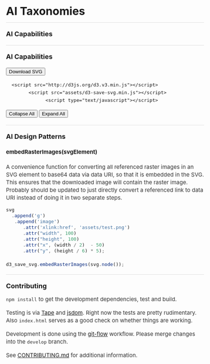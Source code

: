 # AI Taxonomies

### AI Capabilities

<!DOCTYPE html>
<head>
  <meta charset="utf-8">
  <title>AI Capabilities</title>
  <link rel="stylesheet" type="text/css" href="assets/linked.css">
  <style>

    /* Testing */
    @import url("assets/imported.css");

    svg {
      border: solid 1px #ddd;
    }

    .internal {
      fill: #f0f;
    }

    #svgs .dependency {
      fill: #f0f;
    }

    svg text {
      text-anchor: right;
      font-size: 16px;
      font-family: Helvetica;
    }

    /* Page Styles */
    body {
      font-family: "Helvetica Neue", Helvetica, Arial;
      width: 1000px;
      margin: 40px auto;
      font-size: 15px;
      line-height: 1.4em;
    }

    h3 {
      font-size: 18px;
      border-top: solid 1px #ddd;
      padding: 20px 0 0 0;
      margin: 20px 0 0 0;
    }

    p {
      color: #333;
    }

    .note {
      color: #999;
    }

    .bookmarklet {
      padding: 3px 8px;
      font-size: 12px;
      font-weight: bold;
      text-decoration: none;
      border-radius: 1em;
      background: #666;
      color: white;
    }

    .bookmarklet.ver2 {
      background: #3FAA90;
    }

    #svgs {
      margin: 20px 0;
    }


    	.node {
    		cursor: pointer;
    	}

    	.node circle {
    	  fill: #fff;
    	  stroke: steelblue;
    	  stroke-width: 1.5px;
    	}

    	.node text {
    	  font: 12px Helvetica;
    	}

    	.link {
  fill: none;
  /*stroke: steelblue;*/
  opacity: 0.3;
  /*stroke-width: 1.5px;*/
}


#levels{
  margin-left: 20px;
}

</style>
</head>

<body>

  <h3>AI Capabilities</h3>
  <div id="svgs"></div>
  <input id="dl"
      name="downloadButton"
      type="button"
      value="Download SVG" />

      <script src="http://d3js.org/d3.v3.min.js"></script>
            <script src="assets/d3-save-svg.min.js"></script>
                  <script type="text/javascript"></script>
<button type="button" onclick="collapseAll()">Collapse All</button>
<button type="button" onclick="expandAll()">Expand All</button>
<div id="viz"></div>
<script>

      var treeData = [
        {
          "name": "Capabilities",
          "parent": "null",
          "size": 101,
          "children": [
            {
              "name": "Perceive",
              "color": "Perceive",
              "size": 25,
              "parent": "Top Level",
              "children": [
                {
                  "name": "Hears",
                  "color": "Perceive",
                  "size": 8,
                  "parent": "Level 2: A",
                  "children": [
                  {
                    "name": "Hears human speech and converts this into text",
                    "color": "Perceive",
                    "size": 5,
                    "parent": "Level 3: A",
                    "children": [
                    {
                      "name": "Hears what the user is saying and converts this into distinct words in order to process the user's request.",
                      "color": "Perceive",
                      "size": 4,
                      "parent": "Level 3: A",
                      "children": [
                      {
                        "name": "Amazon Echo Speech to text",
                        "color": "Perceive",
                        "size": 1,
                        "parent": "Level 4: A",
                      },
                      {
                        "name": "Siri Speech to text",
                        "color": "Perceive",
                        "size": 1,
                        "parent": "Level 4: A",
                      },
                      {
                        "name": "Google Home Speech to text",
                        "color": "Perceive",
                        "size": 1,
                        "parent": "Level 4: A",
                      },
                      {
                        "name": "Bixby Speech to text",
                        "color": "Perceive",
                        "size": 1,
                        "parent": "Level 4: A"
                      }
                      ]
                    },
                    {
                      "name": "Listens to the learner' pronouncing provided text.",
                      "color": "Perceive",
                      "size": 1,
                      "parent": "Level 3: A",
                      "children": [
                      {
                        "name": "Elsa Pronunciation recognition",
                        "color": "Perceive",
                        "size": 1,
                        "parent": "Level 4: A"
                      }
                      ]
                    }

                    ]
                  },
                  {
                    "name": "Hears the sound that speech is coming from and focuses on direction to improve quality of sound input",
                    "color": "Perceive",
                    "size": 1,
                    "parent": "Level 3: A",
                    "children": [
                    {
                      "name": "Hears the direction a sound is coming from. This allows the system to focus; to listen to this direction and ignore sounds coming from the other directions. This results in better speech to text. It also results in higher quality speech when someone is speaking to another person through Echo.",
                      "color": "Perceive",
                      "size": 1,
                      "parent": "Level 4: A",
                      "children": [
                      {
                        "name": "Amazon Echo Sound localization",
                        "color": "Perceive",
                        "size": 1,
                        "parent": "Level 5: A"
                      }
                      ]
                    }
                    ]
                  },
                  {
                    "name": "Hears music being played around",
                    "color": "Perceive",
                    "size": 2,
                    "parent": "Level 3: A",
                    "children": [
                    {
                      "name": "Listens to music being played around, which user wants to know what music it is.",
                      "color": "Perceive",
                      "size": 2,
                      "parent": "Level 3: A",
                      "children": [
                      {
                        "name": "Shazam Music recognition",
                        "color": "Perceive",
                        "size": 1,
                        "parent": "Level 5: A"
                      },
                      {
                        "name": "SoundHound Query by humming (QbH)'s Listening",
                        "color": "Perceive",
                        "size": 1,
                        "parent": "Level 5: A"
                      }
                      ]
                    }
                    ]
                  }
                  ]
                },
                {
                  "name": "Reads",
                  "color": "Perceive",
                  "size": 3,
                  "parent": "Level 2: A",
                  "children": [
                  {
                    "name": "Reads text from an image",
                    "color": "Perceive",
                    "size": 3,
                    "parent": "Level 3: A",
                    "children": [
                    {
                      "name": "Reads math problem in an image or on a paper that the camera is capturing.",
                      "color": "Perceive",
                      "size": 2,
                      "parent": "Level 4: A",
                      "children": [
                      {
                        "name": "Socratic Text recognition",
                        "color": "Perceive",
                        "size": 1
                      },
                      {
                        "name": "Microsoft Math Solver Problem reading",
                        "color": "Perceive",
                        "size": 1
                      }
                      ]
                    },
                    {
                      "name": "Reads text in whiteboards, documents and business cards using the smartphone camera app.",
                      "color": "Perceive",
                      "size": 1,
                      "parent": "Level 4: A",
                      "children": [
                      {
                        "name": "Microsoft Pix Capture Documents reading",
                        "color": "Perceive",
                        "size": 1
                      }
                      ]
                    }
                    ]
                  }
                  ]
                },
                {
                  "name": "Sees",
                  "color": "Perceive",
                  "size": 11,
                  "parent": "Level 2: A",
                  "children": [
                  {
                    "name": "Sees faces in an image",
                    "color": "Perceive",
                    "size": 4,
                    "parent": "Level 3: A",
                    "children": [
                    {
                      "name": "Detects all faces in photos in the user's photo album.",
                      "color": "Perceive",
                      "size": 2,
                      "parent": "Level 4: A",
                      "children": [
                      {
                        "name": "Google Photo Face recognition",
                        "color": "Perceive",
                        "size": 1
                      },
                      {
                        "name": "iOS Photo app People",
                        "color": "Perceive",
                        "size": 1
                      }
                      ]
                    },
                    {
                      "name": "Detects a face in a picture that the user took or selected from his/her photo album.",
                      "color": "Perceive",
                      "size": 1,
                      "parent": "Level 4: A",
                      "children": [
                      {
                        "name": "FaceApp Face recognition",
                        "color": "Perceive",
                        "size": 1
                      }
                      ]
                    },
                    {
                      "name": "Detects faces in the photo that the user uploaded on Facebook.",
                      "color": "Perceive",
                      "size": 1,
                      "parent": "Level 4: A",
                      "children" : [
                      {
                        "name": "Facebook Face recognition",
                        "color": "Perceive",
                        "size": 1
                      }
                      ]
                    }
                    ]
                  },
                  {
                    "name": "Sees the 3D space the camera is capturing",
                    "color": "Perceive",
                    "size": 2,
                    "parent": "Level 3: A",
                    "children": [
                    {
                      "name": "Recognizes the user's face.",
                      "color": "Perceive",
                      "size": 1,
                      "parent": "Level 4: A",
                      "children": [
                      {
                        "name": "iPhone Face ID's Face detection",
                        "color": "Perceive",
                        "size": 1
                      }
                      ]
                    },
                    {
                      "name": "Finds out all present human faces and outputs their bounding box, given an input image or video frame.",
                      "color": "Perceive",
                      "size": 1,
                      "parent": "Level 4: A",
                      "children": [
                      {
                        "name": "SnapChat's Face recognition",
                        "color": "Perceive",
                        "size": 1
                      }
                      ]
                    }
                    ]
                  },
                  {
                    "name": "Sees objects in an image",
                    "color": "Perceive",
                    "size": 3,
                    "parent": "Level 3: A",
                    "children": [
                    {
                      "name": "Sees various food in the picture that the user took with the camera or selected from the photo album.",
                      "color": "Perceive",
                      "size": 2,
                      "parent": "Level 4: A",
                      "children": [
                      {
                        "name": "Diet Camera AI's Food recognition",
                        "color": "Perceive",
                        "size": 1
                      },
                      {
                        "name": "Calorie Mama's Food recognition",
                        "color": "Perceive",
                        "size": 1
                      }
                      ]
                    },
                    {
                      "name": "Sees tissue growth in a picture of a mole that the user took with his/her smartphone.",
                      "color": "Perceive",
                      "size": 1,
                      "parent": "Level 4: A",
                      "children": [
                      {
                        "name": "HealthAI's Mole recognition",
                        "color": "Perceive",
                        "size": 1
                      }
                      ]
                    }
                    ]
                  },
                  {
                    "name": "Sees faces the camera is capturing",
                    "color": "Perceive",
                    "size": 2,
                    "parent": "Level 3: A",
                    "children": [
                    {
                      "name": "Recognizes the user's face.",
                      "color": "Perceive",
                      "size": 1,
                      "parent": "Level 3: A",
                      "children": [
                      {
                        "name": "iPhone Face ID's Face detection",
                        "color": "Perceive",
                        "size": 1
                      }

                      ]
                    },
                    {
                      "name": "Finds out all present human faces and outputs their bounding box, given an input image or video frame.",
                      "color": "Perceive",
                      "size": 1,
                      "parent": "Level 4: A",
                      "children": [
                      {
                        "name": "SnapChat's Face recognition",
                        "color": "Perceive",
                        "size": 1
                      }
                      ]
                    }
                    ]
                  }
                  ]
                },
                {
                  "name": "Senses",
                  "color": "Perceive",
                  "size": 3,
                  "parent": "Level 2: A",
                  "children": [
                  {
                    "name": "Senses a user's motion",
                    "color": "Perceive",
                    "size": 1,
                    "parent": "Level 3: A",
                    "children": [
                    {
                      "name": "Senses the user's motion and detects any changes.",
                      "color": "Perceive",
                      "size": 1,
                      "parent": "Level 4: A",
                      "children": [
                      {
                        "name": "Apple Watch's Automatic workout detection",
                        "color": "Perceive",
                        "size": 1
                      }
                      ]
                    }
                    ]
                  },
                  {
                    "name": "Senses the surroundings",
                    "color": "Perceive",
                    "size": 2,
                    "parent": "Level 3: A",
                    "children": [
                    {
                      "name": "Perceives its surroundings, combining a variety of sensors such as radar, lidar, sonar, GPS, odometry and inertial measurement units.",
                      "color": "Perceive",
                      "size": 1,
                      "parent": "Level 4: A",
                      "children": [
                      {
                        "name": "Waymo's Sensing",
                        "color": "Perceive",
                        "size": 1
                      }
                      ]
                    },
                    {
                      "name": "Perceives its surroundings with multiple sensors.",
                      "color": "Perceive",
                      "size": 1,
                      "parent": "Level 4: A",
                      "children": [
                      {
                        "name": "Roomba's Sensing",
                        "color": "Perceive",
                        "size": 1
                      }
                      ]
                    }
                    ]
                  }
                  ]
                }
              ]
            },
            {
              "name": "Evaluate",
              "color": "Evaluate",
              "size": 56,
              "parent": "Top Level",
              "children": [
                {
                  "name": "Recommends from a set",
                  "color": "Evaluate",
                  "size": 29,
                  "parent": "Level 2: A",
                  "children": [
                  {
                    "name": "Recommends products from a set of products",
                    "color": "Evaluate",
                    "size": 1,
                    "parent": "Level 3: A",
                    "children": [
                    {
                      "name": "Recommends new products the user might want to purchase from the set of items Amazon sells with the goal of increasing product sales.",
                      "color": "Evaluate",
                      "size": 1,
                      "parent": "Level 4: A",
                      "children": [
                      {
                        "name": "Amazon's Recommender",
                        "color": "Evaluate",
                        "size": 1
                      }
                      ]
                    }
                    ]
                  },
                  {
                    "name": "Recommends codes from a set of codes.",
                    "color": "Evaluate",
                    "size": 2,
                    "parent": "Level 3: A",
                    "children": [
                    {
                      "name": "Suggests the programmer code completions and related content based on the context.",
                      "color": "Evaluate",
                      "size": 2,
                      "parent": "Level 4: A",
                      "children": [
                      {
                        "name": "Kite",
                        "color": "Evaluate",
                        "size": 1
                      },
                      {
                        "name": "Codota",
                        "color": "Evaluate",
                        "size": 1
                      }
                      ]
                    }
                    ]
                  },
                  {
                    "name": "Recommends a cover from a set of covers",
                    "color": "Evaluate",
                    "size": 1,
                    "parent": "Level 3: A",
                    "children": [
                    {
                      "name": "Selects and displays a cover graphic for a piece of content based on a small set of possible covers with the goal of making the media more appealing to the user.",
                      "color": "Evaluate",
                      "size": 1,
                      "parent": "Level 4: A",
                      "children": [
                      {
                        "name": "Netflix’s Personalized media covers",
                        "color": "Evaluate",
                        "size": 1
                      }
                      ]
                    }
                    ]
                  },
                  {
                    "name": "Recommends a place from a set of housings",
                    "color": "Evaluate",
                    "size": 1,
                    "parent": "Level 3: A",
                    "children": [
                    {
                      "name": "Recommends the places where a user most likely to stay based on the similarities in the places the user clicked on, how long he/she looked at them and the places he/she looked at in the most depth.",
                      "color": "Evaluate",
                      "size": 1,
                      "parent": "Level 4: A",
                      "children": [
                      {
                        "name": "Airbnb Recommendations",
                        "color": "Evaluate",
                        "size": 1
                      }
                      ]
                    }
                    ]
                  },
                  {
                    "name": "Recommends hotels from a set of hotels",
                    "color": "Evaluate",
                    "size": 1,
                    "parent": "Level 3: A",
                    "children": [
                    {
                      "name": "Recommends hotels that the user might want to stay from a set of hotels.",
                      "color": "Evaluate",
                      "size": 1,
                      "parent": "Level 4: A",
                      "children": [
                      {
                        "name": "Booking.com search results",
                        "color": "Evaluate",
                        "size": 1
                      }
                      ]
                    }
                    ]
                  },
                  {
                    "name": "Recommends a route/transportation from a set of routes/transportations",
                    "color": "Evaluate",
                    "size": 2,
                    "parent": "Level 3: A",
                    "children": [
                    {
                      "name": "Recommends routes and transportations that are most available to the user among the various travel routes/transportations.",
                      "color": "Evaluate",
                      "size": 2,
                      "parent": "Level 4: A",
                      "children": [
                      {
                        "name": "Transit",
                        "color": "Evaluate",
                        "size": 1
                      },
                      {
                        "name": "Google Map Directions",
                        "color": "Evaluate",
                        "size": 1
                      }
                      ]
                    }
                    ]
                  },
                  {
                    "name": "Recommends a taxi from a set of taxis",
                    "color": "Evaluate",
                    "size": 1,
                    "parent": "Level 3: A",
                    "children": [
                    {
                      "name": "Connects the passenger with the best taxi driver, among other taxi drivers, to take him or her to the destination.",
                      "color": "Evaluate",
                      "size": 1,
                      "parent": "Level 4: A",
                      "children": [
                      {
                        "name": "Uber Passenger/driver matching",
                        "color": "Evaluate",
                        "size": 1
                      }
                      ]
                    }
                    ]
                  },
                  {
                    "name": "Recommends apps from a set of apps.",
                    "color": "Evaluate",
                    "size": 1,
                    "parent": "Level 3: A",
                    "children": [
                    {
                      "name": "Makes suggestions for what the user might want to do next at just the right time based on his/her routines and how he/she use apps.",
                      "color": "Evaluate",
                      "size": 1,
                      "parent": "Level 4: A",
                      "children": [
                      {
                        "name": "iOS App suggestion",
                        "color": "Evaluate",
                        "size": 1
                      }
                      ]
                    }
                    ]
                  },
                  {
                    "name": "Recommends music from a set of music.",
                    "color": "Evaluate",
                    "size": 3,
                    "parent": "Level 3: A",
                    "children": [
                    {
                      "name": "Provides a user with a personalized playlist that the user is expected to enjoy listening to.",
                      "color": "Evaluate",
                      "size": 3,
                      "parent": "Level 4: A",
                      "children": [
                      {
                        "name": "Spotify Discover Weekly",
                        "color": "Evaluate",
                        "size": 1
                      },
                      {
                        "name": "Pandora's Music recommendation",
                        "color": "Evaluate",
                        "size": 1,
                      },
                      {
                        "name": "Apple Music Recommender",
                        "color": "Evaluate",
                        "size": 1
                      }
                      ]
                    }
                    ]
                  },
                  {
                    "name": "Recommends photos from a set of photos",
                    "color": "Evaluate",
                    "size": 1,
                    "parent": "Level 3: A",
                    "children": [
                    {
                      "name": "Recommends the user photos and videos he/she most likely wants to see.",
                      "color": "Evaluate",
                      "size": 1,
                      "parent": "Level 4: A",
                      "children": [
                      {
                        "name": "Instagram’s Search suggestion",
                        "color": "Evaluate",
                        "size": 1
                      }
                      ]
                    }
                    ]
                  },
                  {
                    "name": "Recommends pins from a set of pins",
                    "color": "Evaluate",
                    "size": 1,
                    "parent": "Level 3: A",
                    "children": [
                    {
                      "name": "Recommends relevant content that meets users' search results and interests. It ranks and prioritizes pins based on their quality, and presents a series of more accurate images, in which users can then click on to access their desired content.",
                      "color": "Evaluate",
                      "size": 1,
                      "parent": "Level 4: A",
                      "children": [
                      {
                        "name": "Pinterest Home feed",
                        "color": "Evaluate",
                        "size": 1
                      }
                      ]
                    }
                    ]
                  },
                  {
                    "name": "Recommends posts from a set of posts.",
                    "color": "Evaluate",
                    "size": 3,
                    "parent": "Level 3: A",
                    "children": [
                    {
                      "name": "Recommends jobs, topics, or connections that a user might be interested in to build his/her career, and recommends posts related to them.",
                      "color": "Evaluate",
                      "size": 1,
                      "parent": "Level 4: A",
                      "children": [
                      {
                        "name": "LinkedIn Home feed",
                        "color": "Evaluate",
                        "size": 1
                      }
                      ]
                    },
                    {
                      "name": "Recommends content posted from friends over publishers, with a focus on meaningful interactions.",
                      "color": "Evaluate",
                      "size": 1,
                      "parent": "Level 4: A",
                      "children": [
                      {
                        "name": "Facebook NewsFeed",
                        "color": "Evaluate",
                        "size": 1
                      }
                      ]
                    },
                    {
                      "name": "Shows tweets from accounts the user follows by ranking signals. In addition to ranked content from followers, this feed will sometimes feature who to follow suggests, and content from other accounts.",
                      "color": "Evaluate",
                      "size": 1,
                      "parent": "Level 4: A",
                      "children": [
                      {
                        "name": "Twitter Home feed",
                        "color": "Evaluate",
                        "size": 1
                      }
                      ]
                    }
                    ]
                  },
                  {
                    "name": "Recommends restaurants from a set of restaurants",
                    "color": "Evaluate",
                    "size": 3,
                    "parent": "Level 3: A",
                    "children": [
                    {
                      "name": "Recommends restaurants that the user might visit from the restaurants in the Yelp's database.",
                      "color": "Evaluate",
                      "size": 1,
                      "parent": "Level 4: A",
                      "children": [
                      {
                        "name": "Yelp's Recommender",
                        "color": "Evaluate",
                        "size": 1
                      }
                      ]
                    },
                    {
                      "name": "Recommends restaurants that the user might visit soon from a set of restaurants in the OpenTable's database.",
                      "color": "Evaluate",
                      "size": 1,
                      "parent": "Level 4: A",
                      "children": [
                      {
                        "name": "Open Table Restaurants List",
                        "color": "Evaluate",
                        "size": 1
                      }
                      ]
                    },
                    {
                      "name": "Recommends restaurants that the user might want to order food soon from a set of restaurants.",
                      "color": "Evaluate",
                      "size": 1,
                      "parent": "Level 4: A",
                      "children": [
                      {
                        "name": "Grubhub Restaurants list",
                        "color": "Evaluate",
                        "size": 1
                      }
                      ]
                    }
                    ]
                  },
                  {
                    "name": "Recommends user profiles from a set of other users",
                    "color": "Evaluate",
                    "size": 2,
                    "parent": "Level 3: A",
                    "children": [
                    {
                      "name": "Recommends user profiles that the user might date with from users of Tinder.",
                      "parent": "Level 4: A",
                      "color": "Evaluate",
                      "size": 1,
                      "children": [
                      {
                        "name": "Tinder profile suggestions",
                        "color": "Evaluate",
                        "size": 1
                      }
                      ]
                    },
                    {
                      "name": "Recommends user profiles that the user might want to make a friend from users of Bumble bff.",
                      "color": "Evaluate",
                      "size": 1,
                      "parent": "Level 4: A",
                      "children": [
                      {
                        "name": "Bumble bff friends suggestions",
                        "color": "Evaluate",
                        "size": 1
                      }
                      ]
                    }
                    ]
                  },
                  {
                    "name": "Recommends news articles from a set of articles",
                    "color": "Evaluate",
                    "size": 1,
                    "parent": "Level 3: A",
                    "children": [
                    {
                      "name": "Recommends news articles that the user might want to read from a set of articles in the New York Times",
                      "color": "Evaluate",
                      "size": 1,
                      "parent": "Level 4: A",
                      "children": [
                      {
                        "name": "New York Times For You",
                        "color": "Evaluate",
                        "size": 1
                      }
                      ]
                    }
                    ]
                  },
                  {
                    "name": "Recommends videos from a set of videos.",
                    "color": "Evaluate",
                    "size": 4,
                    "parent": "Level 3: A",
                    "children": [
                    {
                      "name": "Surfaces videos that a wide range of viewers would find interesting, like a new song from a popular artist or a new movie trailer and a viral video.",
                      "parent": "Level 4: A",
                      "color": "Evaluate",
                      "size": 1,
                      "children": [
                      {
                        "name": "YouTube Trending",
                        "color": "Evaluate",
                        "size": 1
                      }
                      ]
                    },
                    {
                      "name": "Recommends a show or movie from a variety set of contents to users.",
                      "color": "Evaluate",
                      "size": 1,
                      "parent": "Level 4: A",
                      "children": [
                      {
                        "name": "Prime Video Recommendation",
                        "color": "Evaluate",
                        "size": 1
                      }
                      ]
                    },
                    {
                      "name": "Selects and displays short videos that the user will like most, among a variety set of them.",
                      "color": "Evaluate",
                      "size": 1,
                      "parent": "Level 4: A",
                      "children": [
                      {
                        "name": "TikTok Video feed",
                        "color": "Evaluate",
                        "size": 1
                      }
                      ]
                    },
                    {
                      "name": "Recommends video content that a user would like to see and continuously presents videos similar to the content that the user watched.",
                      "color": "Evaluate",
                      "size": 1,
                      "parent": "Level 4: A",
                      "children": [
                      {
                        "name": "Facebook Watch",
                        "color": "Evaluate",
                        "size": 1
                      }
                      ]
                    }
                    ]
                  },
                  {
                    "name": "Recoomends files from a set of files.",
                    "color": "Evaluate",
                    "size": 1,
                    "parent": "Level 3: A",
                    "children": [
                    {
                      "name": "Suggests files that the user most likely to be interested in working on in a given moment considering recency, frequency, collaborators, and more.",
                      "color": "Evaluate",
                      "size": 1,
                      "parent": "Level 4: A",
                      "children": [
                      {
                        "name": "Google Drive's Priority",
                        "color": "Evaluate",
                        "size": 1
                      }
                      ]
                    }
                    ]
                  }

                  ]
                },
                {
                  "name": "Classifies items",
                  "color": "Evaluate",
                  "size": 5,
                  "parent": "Level 2: A",
                  "children": [
                  {
                    "name": "Classifies images by certain criteria.",
                    "color": "Evaluate",
                    "size": 3,
                    "parent": "Level 3: A",
                    "children": [
                    {
                      "name": "Classfies photos by people it detected from the user's photo album.",
                      "color": "Evaluate",
                      "size": 1,
                      "parent": "Level 4: A",
                      "children": [
                      {
                        "name": "Google Photo Person classification",
                        "color": "Evaluate",
                        "size": 1
                      }
                      ]
                    },
                    {
                      "name": "Analyzes the images in the user's photo album and classifies them into necessary and unnecessary ones.",
                      "color": "Evaluate",
                      "size": 1,
                      "parent": "Level 4: A",
                      "children": [
                      {
                        "name": "Google Photo Clear the clutter",
                        "color": "Evaluate",
                        "size": 1
                      }
                      ]
                    },
                    {
                      "name": "Finds the pictures it thinks are junk, leaving the photos users actually care about. (Users can review the automatically-generated results before they delete them to make sure nothing important gets destroyed.)",
                      "color": "Evaluate",
                      "size": 1,
                      "parent": "Level 4: A",
                      "children": [
                      {
                        "name": "Siftr Magic Cleaner",
                        "color": "Evaluate",
                        "size": 1
                      }
                      ]
                    }
                    ]
                  },
                  {
                    "name": "Classifies email as spam and not spam.",
                    "color": "Evaluate",
                    "size": 2,
                    "parent": "Level 3: A",
                    "children": [
                    {
                      "name": "Classifies emails in the user's email inbox into spam and not.",
                      "color": "Evaluate",
                      "size": 2,
                      "parent": "Levle 4: A",
                      "children": [
                      {
                        "name": "Mac OS Email App Spam filtering",
                        "color": "Evaluate",
                        "size": 1
                      },
                      {
                        "name": "Gmail App Spam filtering",
                        "color": "Evaluate",
                        "size": 1
                      }
                      ]
                    }
                    ]
                  }

                  ]
                },
                {
                  "name": "Identifies the user's status",
                  "color": "Evaluate",
                  "size": 2,
                  "parent": "Level 2: A",
                  "children": [
                  {
                    "name": "Identifies a user's motion",
                    "color": "Evaluate",
                    "size": 1,
                    "parent": "Level 3: A",
                    "children": [
                    {
                      "name": "Identifies what the user's motion is, such as walking or running.",
                      "color": "Evaluate",
                      "size": 1,
                      "parent": "Level 4: A",
                      "children": [
                      {
                        "name": "Apple Watch's Automatic workout Identification",
                        "color": "Evaluate",
                        "size": 1
                      }
                      ]
                    }
                    ]
                  },
                  {
                    "name": "Identifies symptoms that are generally associated with risky moles.",
                    "color": "Evaluate",
                    "size": 1,
                    "parent": "Level 3: A",
                    "children": [
                    {
                      "name": "IdIdentifies symptoms that are generally associated with risky moles that it sees.",
                      "color": "Evaluate",
                      "size": 1,
                      "parent": "Level 4: A",
                      "children": [
                      {
                        "name": "HealthAI's Diagnosis",
                        "color": "Evaluate",
                        "size": 1
                      }
                      ]
                    }
                    ]
                  }
                  ]
                },
                {
                  "name": "Finds wrong parts",
                  "color": "Evaluate",
                  "size": 2,
                  "parent": "Level 2: A",
                  "children": [
                  {
                    "name": "Finds if the wong part from the text the user has entered.",
                    "color": "Evaluate",
                    "size": 1,
                    "parent": "Level 3: A",
                    "children": [
                    {
                      "name": "Analyzes text the user entered and identifies spelling mistakes, grammatical errors, awkward expressions, etc., and recommends appropriate alternatives.",
                      "color": "Evaluate",
                      "size": 1,
                      "parent": "Level 4: A",
                      "children": [
                      {
                        "name": "Grammarly’s Auto-correction",
                        "color": "Evaluate",
                        "size": 1
                      }
                      ]
                    }
                    ]
                  },
                  {
                    "name": "Finds the wrong parts from what the user has pronounced.",
                    "color": "Evaluate",
                    "size": 1,
                    "parent": "Level 3: A",
                    "children": [
                    {
                      "name": "Matches up what the user said with the correct American English pronounciation and makes suggestions as to how the speaker can improve on a given sound – for example, by telling them how to shape their mouth or move their tongue.",
                      "color": "Evaluate",
                      "size": 1,
                      "parent": "Level 4: A",
                      "children": [
                      {
                        "name": "Elsa Pronunciation correction",
                        "color": "Evaluate",
                        "size": 1
                      }
                      ]
                    }
                    ]
                  }
                  ]
                },
                {
                  "name": "Identifies who the person is",
                  "color": "Evaluate",
                  "size": 3,
                  "parent": "Level 2: A",
                  "children": [
                  {
                    "name": "Determines if the detected face is authorized.",
                    "color": "Evaluate",
                    "size": 1,
                    "parent": "Level 3: A",
                    "children": [
                    {
                      "name": "Determines whether the recognized face is the face of the user of the device.",
                      "color": "Evaluate",
                      "size": 1,
                      "parent": "Level 4: A",
                      "children": [
                      {
                        "name": "iPhone Face ID's Person identification",
                        "color": "Evaluate",
                        "size": 1
                      }
                      ]
                    }
                    ]

                  },
                  {
                    "name": "Identifies individual voice of each user.",
                    "color": "Evaluate",
                    "size": 1,
                    "parent": "Level 3: A",
                    "children": [
                    {
                      "name": "Identifies individual voices for a more personalized music experience on HomePod.",
                      "color": "Evaluate",
                      "size": 1,
                      "parent": "Level 4: A",
                      "children": [
                      {
                        "name": "Siri HomePod Voice recognition",
                        "color": "Evaluate",
                        "size": 1
                      }
                      ]
                    }
                    ]

                  },
                  {
                    "name": "Finds whose face is detected based on the set of friends.",
                    "color": "Evaluate",
                    "size": 1,
                    "parent": "Level 3: A",
                    "children": [
                    {
                      "name": "Finds whose face is detected based on the set of friends the user has",
                      "color": "Evaluate",
                      "size": 1,
                      "parent": "Level 4: A",
                      "children": [
                      {
                        "name": "Facebook Friends Tagging",
                        "color": "Evaluate",
                        "size": 1
                      }
                      ]
                    }
                    ]

                  }
                  ]
                },
                {
                  "name": "Groups objects by subject",
                  "color": "Evaluate",
                  "size": 1,
                  "parent": "Level 2: A",
                  "children": [
                  {
                    "name": "Groups photos by theme and recommends it to the user.",
                    "color": "Evaluate",
                    "size": 1,
                    "parent": "Level 3: A",
                    "children": [
                    {
                      "name": "Groups photos and videos into topics that a user would like to see, and presents them to the user.",
                      "color": "Evaluate",
                      "size": 1,
                      "parent": "Level 4: A",
                      "children": [
                      {
                        "name": "iOS Photo app Memories",
                        "color": "Evaluate",
                        "size": 1
                      }
                      ]

                    }
                    ]
                  }
                  ]
                },
                {
                  "name": "Finds out what the object is",
                  "color": "Evaluate",
                  "size": 6,
                  "parent": "Level 2: A",
                  "children": [
                  {
                    "name": "Finds out what kinds of food from various foods.",
                    "color": "Evaluate",
                    "size": 2,
                    "parent": "Level 3: A",
                    "children": [
                    {
                      "name": "Finds out what kind of food they are among various foods, and counts their calories.",
                      "parent": "Level 4: A",
                      "color": "Evaluate",
                      "size": 2,
                      "children": [
                      {
                        "name": "Diet Camera AI's Food identification",
                        "color": "Evaluate",
                        "size": 1
                      },
                      {
                        "name": "Calorie Mama's Food identification",
                        "color": "Evaluate",
                        "size": 1
                      }
                      ]
                    }
                    ]
                  },
                  {
                    "name": "Finds out what music it is.",
                    "color": "Evaluate",
                    "size": 2,
                    "parent": "Level 3: A",
                    "children": [
                    {
                      "name": "Identifies songs in just a few seconds. It matches a song to a massive library of music, and presents the matched song to users.",
                      "color": "Evaluate",
                      "size": 2,
                      "parent": "Level 4: A",
                      "children": [
                      {
                        "name": "Shazam Music finder",
                        "color": "Evaluate",
                        "size": 1
                      },
                      {
                        "name": "SoundHound Query by humming (QbH) Music identification",
                        "color": "Evaluate",
                        "size": 1
                      }
                      ]
                    }
                    ]
                  },
                  {
                    "name": "Finds out what the problem is.",
                    "color": "Evaluate",
                    "size": 2,
                    "parent": "Level 3: A",
                    "children": [
                    {
                      "name": "Finds the type of math problem based on a set of possible math problem types.",
                      "color": "Evaluate",
                      "size": 2,
                      "parent": "Level 4: A",
                      "children": [
                      {
                        "name": "Socratic's Problem solving",
                        "color": "Evaluate",
                        "size": 1
                      },
                      {
                        "name": "Microsoft Math Solver's Solution suggestion",
                        "color": "Evaluate",
                        "size": 1
                      }
                      ]
                    }
                    ]
                  }
                  ]

                },
                {
                  "name": "Finds imporatant information",
                  "color": "Evaluate",
                  "size": 3,
                  "parent": "Level 2: A",
                  "children": [
                  {
                    "name": "Finds meaningful relationships between information users entered",
                    "color": "Evaluate",
                    "size": 1,
                    "parent": "Level 3: A",
                    "children": [
                    {
                      "name": "Analyzes the information the user entered and finds meaningful relationships between it and what other users have entered.",
                      "color": "Evaluate",
                      "size": 1,
                      "parent": "Level 4: A",
                      "children": [
                      {
                        "name": "ResearchGate Confirmation",
                        "color": "Evaluate",
                        "size": 1
                      }
                      ]
                    }
                    ]

                  },
                  {
                    "name": "Finds the text related to an event.",
                    "color": "Evaluate",
                    "size": 2,
                    "parent": "Level 3: A",
                    "children": [
                    {
                      "name": "Finds information related to a specific place or time in the text of emails.",
                      "color": "Evaluate",
                      "size": 2,
                      "parent": "Level 4: A",
                      "children": [
                      {
                        "name": "Mac OS Email App Entity recognition",
                        "color": "Evaluate",
                        "size": 1
                      },
                      {
                        "name": "iOS Email App Entity recognition ",
                        "color": "Evaluate",
                        "size": 1
                      }
                      ]
                    }
                    ]

                  }
                  ]
                },
                {
                  "name": "Finds information the user needs",
                  "color": "Evaluate",
                  "size": 5,
                  "parent": "Level 2: A",
                  "children": [
                  {
                    "name": "Finds appropriate information for the user's request",
                    "color": "Evaluate",
                    "size": 2,
                    "parent": "Level 3: A",
                    "children": [
                    {
                      "name": "Finds and provides the most appropriate information for the user's request or question.",
                      "color": "Evaluate",
                      "size": 1,
                      "parent": "Level 4: A",
                      "children": [
                      {
                        "name": "Siri Search results",
                        "color": "Evaluate",
                        "size": 1
                      }
                      ]
                    },
                    {
                      "name": "Finds web pages that are related to the query the user entered.",
                      "color": "Evaluate",
                      "size": 1,
                      "parent": "Level 4: A",
                      "children": [
                      {
                        "name": "Google Search results",
                        "color": "Evaluate",
                        "size": 1
                      }
                      ]
                    }
                    ]
                  },
                  {
                    "name": "Finds appropriate information to help the user's mental health.",
                    "color": "Evaluate",
                    "size": 3,
                    "parent": "Level 3: A",
                    "children": [
                    {
                      "name": "Identifies a user's emotional state based on text the user entered or options on questions, and provides him/her with the appropriate information, and helps to keep his/her mental health stable.",
                      "color": "Evaluate",
                      "size": 3,
                      "parent": "Level 4: A",
                      "children": [
                      {
                        "name": "Uni Magic AI Friend",
                        "color": "Evaluate",
                        "size": 1
                      },
                      {
                        "name": "Woebot",
                        "color": "Evaluate",
                        "size": 1
                      },
                      {
                        "name": "Wysa",
                        "color": "Evaluate",
                        "size": 1
                      }
                      ]
                    }
                    ]
                  }
                  ]
                }
              ]
            },
            {
              "name": "Predict",
              "color": "Predict",
              "size": 18,
              "parent": "Top Level",
              "children": [
                {
                  "name": "Predicts how objects change",
                  "color": "Predict",
                  "size": 3,
                  "parent": "Level 2: A",
                  "children": [
                  {
                    "name": "Predicts how the image changes when each option is applied.",
                    "color": "Predict",
                    "size": 3,
                    "parent": "Level 3: A",
                    "children": [
                    {
                      "name": "Shows how the detected face in the image changes when each option(filter) is applied.",
                      "color": "Predict",
                      "size": 1,
                      "parent": "Level 4: A",
                      "children": [
                      {
                        "name": "FaceApp Face transformation",
                        "color": "Predict",
                        "size": 1
                      }
                      ]
                    },
                    {
                      "name": "Transforms photographs into the various styles of painting.",
                      "color": "Predict",
                      "size": 1,
                      "parent": "Level 4: A",
                      "children": [
                      {
                        "name": "Prisma's Transforming photos into paintings",
                        "color": "Predict",
                        "size": 1
                      }
                      ]
                    },
                    {
                      "name": "Distorts certain areas of the provided face by enhancing them or adding something on top of them with various filters and options.",
                      "color": "Predict",
                      "size": 1,
                      "parent": "Level 4: A",
                      "children": [
                      {
                        "name": "SnapChat's Face filter",
                        "color": "Predict",
                        "size": 1
                      }
                      ]
                    }
                    ]
                  }
                  ]
                },
                {
                  "name": "Predicts the user's next behavior",
                  "color": "Predict",
                  "size": 3,
                  "parent": "Level 2: A",
                  "children": [
                  {
                    "name": "Predicts what a user is going to type.",
                    "color": "Predict",
                    "size": 2,
                    "parent": "Level 3: A",
                    "children": [
                    {
                      "name": "Predicts and suggests the rest of the text the user is writing so that the user can complete his/her email more quickly.",
                      "color": "Predict",
                      "size": 1,
                      "parent": "Level 4: A",
                      "children": [
                      {
                        "name": "G-mail Auto complete",
                        "color": "Predict",
                        "size": 1
                      }
                      ]
                    },
                    {
                      "name": "Provides the user with helpful predictions when he/she enters text with the keyboard so its users can get their points across fast.",
                      "color": "Predict",
                      "size": 1,
                      "parent": "Level 4: A",
                      "children": [
                      {
                        "name": "SwiftKey Keyboard Text prediction",
                        "color": "Predict",
                        "size": 1
                      }
                      ]
                    }
                    ]

                  },
                  {
                    "name": "Predicts the user's behavior based on the user's routine.",
                    "color": "Predict",
                    "size": 1,
                    "parent": "Level 3: A",
                    "children": [
                    {
                      "name": "Predicts and suggests the user's behavior such as ordering coffee via a cafe app based on the user's routine and suggests shorcuts.",
                      "color": "Predict",
                      "size": 1,
                      "parent": "Level 4: A",
                      "children": [
                      {
                        "name": "Siri Shortcuts suggestion",
                        "color": "Predict",
                        "size": 1
                      }
                      ]
                    }
                    ]

                  }
                  ]
                },
                {
                  "name": "Predicts optimal value",
                  "color": "Predict",
                  "size": 3,
                  "parent": "Level 2: A",
                  "children": [
                  {
                    "name": "Predicts the estimated time.",
                    "color": "Predict",
                    "size": 1,
                    "parent": "Level 3: A",
                    "children": [
                    {
                      "name": "Estimates how soon a user could get the destination as well as how the price will be",
                      "parent": "Level 4: A",
                      "color": "Predict",
                      "size": 1,
                      "children": [
                      {
                        "name": "Uber Time of arrival",
                        "color": "Predict",
                        "size": 1
                      }
                      ]
                    }
                    ]
                  },
                  {
                    "name": "Predicts how long a user's travel will take.",
                    "color": "Predict",
                    "size": 1,
                    "parent": "Level 3: A",
                    "children": [
                    {
                      "name": "Predicts more accurate travel times based on live traffic conditions along users' route, allowing users to see if a bus will be late or how long the delay will be.",
                      "color": "Predict",
                      "size": 1,
                      "parent": "Level 4: A",
                      "children": [
                      {
                        "name": "Google Map Bus delay prediction",
                        "color": "Predict",
                        "size": 1
                      }
                      ]
                    }
                    ]
                  },
                  {
                    "name": "Predicts optimal room temperature.",
                    "color": "Predict",
                    "size": 1,
                    "parent": "Level 3: A",
                    "children": [
                    {
                      "name": "Analyzes the user's history and calculates the optimal temperature at each time.",
                      "color": "Predict",
                      "size": 1,
                      "parent": "Level 4: A",
                      "children": [
                      {
                        "name": "Nest Learning Thermostat",
                        "color": "Predict",
                        "size": 1
                      }
                      ]
                    }
                    ]
                  }
                  ]
                },
                {
                  "name": "Predicts how text changes",
                  "color": "Predict",
                  "size": 3,
                  "parent": "Level 2: A",
                  "children": [
                  {
                    "name": "Predicts how the text will be translated into other languages.",
                    "color": "Predict",
                    "size": 3,
                    "parent": "Level 3: A",
                    "children": [
                    {
                      "name": "Translates text the camera is capturing into another language in real-time.",
                      "color": "Predict",
                      "size": 1,
                      "parent": "Level 4: A",
                      "children": [
                      {
                        "name": "Google Lens (Search) Translation",
                        "color": "Predict",
                        "size": 1
                      }
                      ]

                    },
                    {
                      "name": "Translate the text the user entered into a language different from the original language.",
                      "color": "Predict",
                      "size": 2,
                      "parent": "Level 4: A",
                      "children": [
                      {
                        "name": "PapaGo Translate",
                        "color": "Predict",
                        "size": 1
                      },
                      {
                        "name": "Google Translate",
                        "color": "Predict",
                        "size": 1
                      }
                      ]

                    }
                    ]
                  }
                  ]
                },
                {
                  "name": "Simulates",
                  "color": "Predict",
                  "size": 6,
                  "parent": "Level 2: A",
                  "children": [
                  {
                    "name": "Simulates how space will look when the object is placed.",
                    "color": "Predict",
                    "size": 5,
                    "parent": "Level 3: A",
                    "children": [
                    {
                      "name": "Simulates an object in the real world by putting an animated object in real-world space with 3D augmented reality models.",
                      "color": "Predict",
                      "size": 5,
                      "parent": "Level 4: A",
                      "children": [
                      {
                        "name": "Angry Birds AR's 3D object",
                        "color": "Predict",
                        "size": 1
                      },
                      {
                        "name": "Amazon AR's 3D object",
                        "color": "Predict",
                        "size": 1
                      },
                      {
                        "name": "IKEA Place's 3D object",
                        "color": "Predict",
                        "size": 1
                      },
                      {
                        "name": "Wayfair View in Room 3D object simulation",
                        "color": "Predict",
                        "size": 1
                      },
                      {
                        "name": "Google AR Search 3D object",
                        "color": "Predict",
                        "size": 1
                      }
                      ]
                    }
                    ]
                  },
                  {
                    "name": "Predicts what it would look like if it were a flat document that was recognized in the image.",
                    "color": "Predict",
                    "size": 1,
                    "parent": "Level 3: A",
                    "children": [
                    {
                      "name": "Transforns the objects in the image in a straight-on perspective, by improving the image, such as cropping edges, boosting color and tone, sharpening focus.",
                      "color": "Predict",
                      "size": 1,
                      "parent": "Level 4: A",
                      "children": [
                      {
                        "name": "Microsoft Pix Capture Documents text extraction",
                        "color": "Predict",
                        "size": 1
                      }
                      ]
                    }
                    ]
                  }
                  ]
                }
              ]
            },
            {
              "name": "Act",
              "color": "Act",
              "size": 2,
              "parent": "Top Level",
              "children": [
                {
                  "name": "Learns the surroundings and adjusts to it in real time",
                  "color": "Act",
                  "size": 2,
                  "parent": "Level 2: A",
                  "children": [
                  {
                    "name": "Analyzes a variety of surrounding information in real time and adjusts the optimal movement for it.",
                    "color": "Act",
                    "size": 2,
                    "parent": "Level 2: A",
                    "children": [
                    {
                      "name": "Analyzes the information collected from the surrounding environment – traffic conditions, obstacles, signs – in real time, and responds to them appropriately, and autonomously drives.",
                      "color": "Act",
                      "size": 1,
                      "parent": "Level 2: A",
                      "children": [
                      {
                        "name": "Waymo's Auto-driving",
                        "color": "Act",
                        "size": 1,
                        "parent": "Level 2: A"
                      }
                      ]
                    },
                    {
                      "name": "Interprets sensory information to identify appropriate navigation paths, as well as obstacles and dusty spots.",
                      "color": "Act",
                      "size": 1,
                      "parent": "Level 2: A",
                      "children": [
                      {
                        "name": "Roomba's Auto-driving",
                        "color": "Act",
                        "size": 1,
                        "parent": "Level 2: A"
                      }
                      ]
                    }
                    ]
                  }
                  ]
                }
              ]

            }


          ]
        }
      ];


      // ************** Generate the tree diagram	 *****************
      var margin = {top: 120, right:500, bottom: 120, left: 700},
      	width = 4000 - margin.right - margin.left,
      	height = 6400 - margin.top - margin.bottom;

      var i = 0,
      	duration = 750,
      	root;

      var tree = d3.layout.tree()
      	.size([height, width]);

        var edge_weight = d3.scale.linear()
        					.domain([0, 100])
                            .range([0, 100]);



      var diagonal = d3.svg.diagonal()
      	.projection(function(d) { return [d.y, d.x]; });

      var svg = d3.select("body").append("svg")
      	.attr("width", width + margin.right + margin.left)
      	.attr("height", height + margin.top + margin.bottom)
        .append("g")
      	.attr("transform", "translate(" + margin.left + "," + margin.top + ")");


      root = treeData[0];
      root.x0 = height / 2;
      root.y0 = 0;
      root.children.forEach(collapse);
      update(root);

      d3.select(self.frameElement).style("height", "800px");

      function update(source) {

        // Compute the new tree layout.
        var nodes = tree.nodes(root).reverse(),
            links = tree.links(nodes);

        // Normalize for fixed-depth.
  nodes.forEach(function(d) { d.y = d.depth * 500; });

        // Update the nodes…
        var node = svg.selectAll("g.node")
            .data(nodes, function(d) { return d.id || (d.id = ++i); });

        // Enter any new nodes at the parent's previous position.
        var nodeEnter = node.enter().append("g")
            .attr("class", "node")
            .attr("transform", function(d) { return "translate(" + source.y0 + "," + source.x0 + ")"; })
            .on("click", click);

            nodeEnter.append("circle")
                .attr("r", 1e-6)
                .style("fill", function(d) { return d._children ? "lightsteelblue" : "#fff"; });

          nodeEnter.append('text')
              .attr('x', function (d) {
                  return d.children || d._children ? -13 : 13;
              })
              .attr('dy', '.35em')
              .attr('text-anchor', function (d) {
                  return d.children || d._children ? 'end' : 'start';
              })
              .text(function (d) {
                  return d.name;
              })
              .call(wrap, 400)
              .style('fill-opacitsy', 1e-6);


              var nodeUpdate = node.transition()
                  .duration(duration)
                  .attr("transform", function(d) { return "translate(" + d.y + "," + d.x + ")"; });

              nodeUpdate.select("circle")
                  .attr("r", function(d){ return edge_weight(d.size/2);})
                  .style("fill", function(d) {
                  return d._children ? "lightsteelblue" : "#fff"; });

              nodeUpdate.select("text")
                  .style("fill-opacity", 1)
                  .style("font-size", function(d){return edge_weight(d.size/2+13)});


        // Transition exiting nodes to the parent's new position.
        var nodeExit = node.exit().transition()
            .duration(duration)
            .attr("transform", function(d) { return "translate(" + source.y + "," + source.x + ")"; })
            .remove();

            nodeExit.select("circle")
                .attr("r", 1e-6);

            nodeExit.select("text")
                .style("fill-opacity", 1e-6);

            // Update the linksâ€¦
            var link = svg.selectAll("path.link")
                .data(links, function(d) { return d.target.id; });


        // Enter any new links at the parent's previous position.
        link.enter().insert("path", "g")
            .attr("class", "link")
            .attr("stroke-width", function(d){
            	return 1;
            })
            .attr("d", function(d) {
              var o = {x: source.x0, y: source.y0};
              return diagonal({source: o, target: o});
            })
            .attr("stroke", function(d){
            	return linkColor(d.target.color);});


              // Transition links to their new position.
              link.transition()
                  .duration(duration)
                  .attr("d", function(d){
                  /* calculating the top shift */
                  var source = {x: d.source.x - edge_weight(calculateLinkSourcePosition(d)), y: d.source.y};
                  var target = {x: d.target.x, y: d.target.y};
                  return diagonal({source: source, target: target});
                  })
                  .attr("stroke-width", function(d){
                  	return edge_weight(d.target.size);
                  });

              // Transition exiting nodes to the parent's new position.
              link.exit().transition()
                  .duration(duration)
                  .attr("d", function(d) {
                    var o = {x: source.x, y: source.y};
                    return diagonal({source: o, target: o});
                  })
                  .remove();

              // Stash the old positions for transition.
              nodes.forEach(function(d) {
                d.x0 = d.x;
                d.y0 = d.y;
              });
            }

            function calculateLinkSourcePosition(link) {
            	targetID = link.target.id;
            	var childrenNumber = link.source.children.length;
            	var widthAbove = 0;
            	for (var i = 0; i < childrenNumber; i++)
            	{
            		if (link.source.children[i].id == targetID)
            		{
            			// we are done
            			widthAbove = widthAbove + link.source.children[i].size/2;
            			break;
            		}else {
            			// keep adding
            			widthAbove = widthAbove + link.source.children[i].size
            		}
            	}
            	return link.source.size/2 - widthAbove;
            }


            /*
             * Toggle children on click.
             * @param {node} d
             */
            function click(d) {
              if (d.children) {
                d._children = d.children;
                d.children = null;
              } else {
                d.children = d._children;
                d._children = null;
              }
              update(d);
            }

            /*
             * Collapses the node d and all the children nodes of d
             * @param {node} d
            */
            function collapse(d) {
              if (d.children) {
                d._children = d.children;
                d._children.forEach(collapse);
                d.children = null;
              }
            }

            /*
             * Collapses the node in the tree
            */
            function collapseAll() {
            	root.children.forEach(collapse);
            	update(root);
            }

            /*
             * Expands the node d and all the children nodes of d
             * @param {node} d
            */
            function expand(d) {
            	if (d._children) {
            		d.children = d._children;
            		d._children = null;
            	}
            	if (d.children) {
            		d.children.forEach(expand);
            	}

            }
            /*
             * Expands all the nodes in the tree
            */
            function expandAll() {
            	root.children.forEach(expand);
            	update(root);
            }

      /*
       * dictionary of colors corresponding to the different color categories
       * defaults to a generic blue if there are no defined color categories
       * in the data set
      */
      function linkColor(linkCode) {
      	switch (linkCode)
      	{
      	  case 'Perceive':
      	  	return '#0000FF';//blue
      	    break;
      	  case 'Evaluate':
      	  	return '#FF7F00';//orange
      	  	break;
      	  case 'Predict':
      		return '#FF0000';//red
      		break;
      	  case 'Act':
          return '#0950D0';//generic blue
		  break;
      	}
      }

      function wrap(text, width) {
          text.each(function () {
              var text = d3.select(this),
                  words = text.text().split(/\s+/).reverse(),
                  word,
                  line = [],
                  lineNumber = 0,
                  lineHeight = 1.1, // ems
                  x = text.attr('x'),
                  y = text.attr('y'),
                  dy = 0, //parseFloat(text.attr('dy')),
                  tspan = text.text(null)
                      .append('tspan')
                      .attr('x', x)
                      .attr('y', y)
                      .attr('dy', dy + 'em');
              while (word = words.pop()) {
                  line.push(word);
                  tspan.text(line.join(' '));
                  if (tspan.node().getComputedTextLength() > width) {
                      line.pop();
                      tspan.text(line.join(' '));
                      line = [word];
                      tspan = text.append('tspan')
                          .attr('x', x)
                          .attr('y', y)
                          .attr('dy', lineHeight + dy + 'em')
                          .text(word);
                  }
              }
          });
      }
    d3_save_svg.embedRasterImages(svg.node());
      d3.select('#dl').on('click', function() {
        var config = {
          filename: 'ai_capabilities',
        }
        d3_save_svg.save(d3.select('svg').node(), config);
      });

  </script>

</body>



### AI Design Patterns



#### embedRasterImages(svgElement)
A convenience function for converting all referenced raster images in an SVG element to base64 data via data URI, so that it is embedded in the SVG. This ensures that the downloaded image will contain the raster image. Probably should be updated to just directly convert a referenced link to data URI instead of doing it in two separate steps.

```javascript
svg
  .append('g')
   .append('image')
      .attr('xlink:href', 'assets/test.png')
      .attr("width", 100)
      .attr("height", 100)
      .attr("x", (width / 2)  - 50)
      .attr("y", (height / 6) * 5);

d3_save_svg.embedRasterImages(svg.node());
 ```

### Contributing
`npm install` to get the development dependencies, test and build.

Testing is via [Tape](https://github.com/substack/tape) and [jsdom](https://github.com/tmpvar/jsdom). Right now the tests are pretty rudimentary. Also `index.html` serves as a good check on whether things are working.

Development is done using the [git-flow](http://nvie.com/posts/a-successful-git-branching-model/) workflow. Please merge changes into the `develop` branch.

See [CONTRIBUTING.md](/CONTRIBUTING.md) for additional information.
